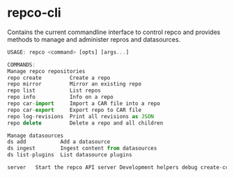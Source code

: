 # repco-cli

Contains the current commandline interface to control repco and provides methods to manage and administer repros and datasources.

```javascript
USAGE: repco <command> [opts] [args...]

COMMANDS:
Manage repco repositories
repo create         Create a repo
repo mirror         Mirror an existing repo
repo list           List repos
repo info           Info on a repo
repo car-import     Import a CAR file into a repo
repo car-export     Export repo to CAR file
repo log-revisions  Print all revisions as JSON
repo delete         Delete a repo and all children

Manage datasources
ds add           Add a datasource
ds ingest        Ingest content from datasources
ds list-plugins  List datasource plugins

server   Start the repco API server Development helpers debug create-content  Create dummy content
```
